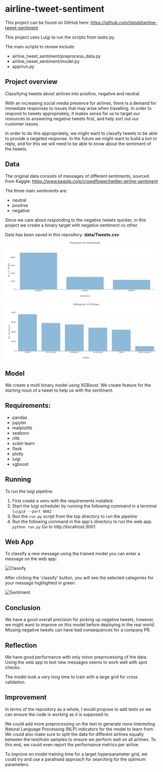 # airline-tweet-sentiment

This project can be found on GitHub here:
https://github.com/lstodd/airline-tweet-sentiment

This project uses Luigi to run the scripts from tasks.py.

The main scripts to review include:
* airline_tweet_sentiment/preprocess_data.py
* airline_tweet_sentiment/model.py
* app/run.py

## Project overview

Classifying tweets about airlines into positive, negative and neutral. 

With an increasing social media presence for airlines, there is a demand for immediate responses to issues that may 
arise when travelling. In order to respond to tweets appropriately, it makes sense for us to target our resources to
 answering negative tweets first, and help sort out our customer issues. 

In order to do this appropriately, we might want to classify tweets to be able to provide a targeted response. In the 
future we might want to build a bot to reply, and for this we will need to be able to know about the sentiment of the tweets.

## Data

The original data consists of messages of different sentiments, sourced from Kaggle:
https://www.kaggle.com/crowdflower/twitter-airline-sentiment

The three main sentiments are:
* neutral
* positive
* negative

Since we care about responding to the negative tweets quicker, in this project we create a binary target with negative 
sentiment vs other. 

Data has been saved in this repository:
**data/Tweets.csv**

![Classify](/app/screenshots/sentiment_histogram.PNG)

![Classify](/app/screenshots/airline_histogram.PNG)

## Model

We create a multi binary model using XGBoost. We create feature for the starting noun of a tweet to help us with the sentiment. 

## Requirements:
* pandas
* jupyter
* matplotlib
* seaborn
* nltk
* scikit-learn
* flask
* plotly
* luigi
* xgboost

## Running

To run the luigi pipeline:

1. First create a venv with the requirements installed.
1. Start the luigi scheduler by running the following command in a terminal
    ```luigid --port 8082```
1. Run the ```run.py``` script from the top directory to run the pipeline
1. Run the following command in the app's directory to run the web app. 
```python run.py```
   Go to http://localhost:3001

## Web App

To classify a new message using the trained model you can enter a message on the web app:

![Classify](/app/screenshots/classify_tweet.PNG)

After clicking the 'classify' button, you will see the selected categories for your message highlighted in green:

![Sentiment](/app/screenshots/highlighted_sentiment.PNG)

## Conclusion
We have a good overall precision for picking up negative tweets, however, we might want to improve on this model before
deploying in the real world. Missing negative tweets can have bad consequences for a company PR. 

## Reflection
We have good performance with only minor preprocessing of the data. Using the web app to test new messages seems to 
work well with spot checks. 

The model took a very long time to train with a large grid for cross validation. 

## Improvement
In terms of the repository as a whole, I would propose to add tests so we can ensure the code is working as it is 
supposed to. 

We could add more preprocessing on the text to generate more interesting Natural Language Processing (NLP) indicators 
for the model to learn from. We could also make sure to split the data for different airlines equally between the 
test/train samples to ensure we perform well on all airlines. To this end, we could even report the performance metrics 
per airline. 

To improve on model training time for a larget hyperparameter grid, we could try and use a parallised approach for
 searching for the optimum parameters. 
